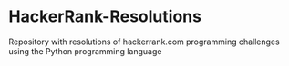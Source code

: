 # HackerRank-Resolutions
Repository with resolutions of hackerrank.com programming challenges using the Python programming language
